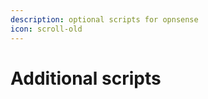 ```yaml
---
description: optional scripts for opnsense
icon: scroll-old
---
```


# Additional scripts

### &#x20;

